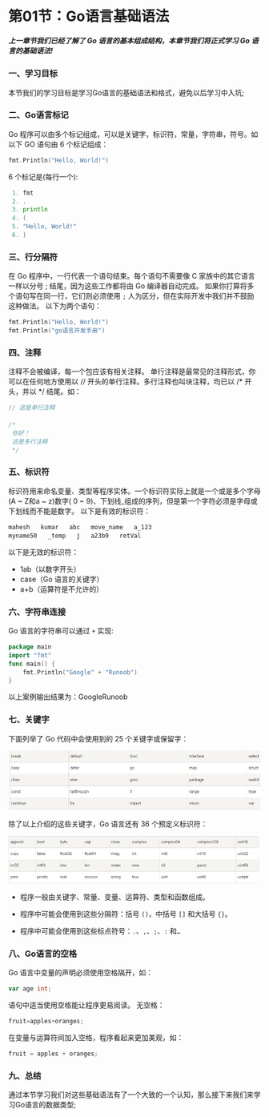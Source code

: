# 第01节：Go语言基础语法

##### 上一章节我们已经了解了 Go 语言的基本组成结构，本章节我们将正式学习 Go 语言的基础语法!

### 一、学习目标

本节我们的学习目标是学习Go语言的基础语法和格式，避免以后学习中入坑;

### 二、Go语言标记

Go 程序可以由多个标记组成，可以是关键字，标识符，常量，字符串，符号。如以下 GO 语句由 6 个标记组成：

```go
fmt.Println("Hello, World!")
```

6 个标记是(每行一个):

```go
 1. fmt
 2. .
 3. println
 4. (
 5. "Hello, World!"
 6. )
```

### 三、行分隔符

在 Go 程序中，一行代表一个语句结束。每个语句不需要像 C 家族中的其它语言一样以分号 ; 结尾，因为这些工作都将由 Go 编译器自动完成。
如果你打算将多个语句写在同一行，它们则必须使用 `;` 人为区分，但在实际开发中我们并不鼓励这种做法。
以下为两个语句：

```go
fmt.Println("Hello, World!")
fmt.Println("go语言开发手册")
```

### 四、注释

注释不会被编译，每一个包应该有相关注释。
单行注释是最常见的注释形式，你可以在任何地方使用以 // 开头的单行注释。多行注释也叫块注释，均已以 /* 开头，并以 */ 结尾。如：

```go
// 这是单行注释

/*
 你好！
 这是多行注释
 */
```

### 五、标识符

标识符用来命名变量、类型等程序实体。一个标识符实际上就是一个或是多个字母(A ~ Z和a ~ z)数字( 0 ~ 9)、下划线_组成的序列，但是第一个字符必须是字母或下划线而不能是数字。
以下是有效的标识符：

```go
mahesh   kumar   abc   move_name   a_123
myname50   _temp   j   a23b9   retVal
```

 以下是无效的标识符：

* 1ab（以数字开头）
* case（Go 语言的关键字）
* a+b（运算符是不允许的）

### 六、字符串连接

Go 语言的字符串可以通过 `+` 实现:

```go
package main
import "fmt"
func main() {
    fmt.Println("Google" + "Runoob")
}
```

以上案例输出结果为：GoogleRunoob

### 七、关键字

下面列举了 Go 代码中会使用到的 25 个关键字或保留字：

![images](../images/0201_Keyword.png)

除了以上介绍的这些关键字，Go 语言还有 36 个预定义标识符：

![images](../images/0201_identifier.png)

* 程序一般由关键字、常量、变量、运算符、类型和函数组成。

* 程序中可能会使用到这些分隔符：括号 `()`，中括号 `[]` 和大括号 `{}`。

* 程序中可能会使用到这些标点符号：`.`、`,`、`;`、`:` 和`…`

### 八、Go语言的空格

Go 语言中变量的声明必须使用空格隔开，如：

```go
var age int;
```

语句中适当使用空格能让程序更易阅读。
无空格：

```go
fruit=apples+oranges;
```

在变量与运算符间加入空格，程序看起来更加美观，如：

```go
fruit = apples + oranges; 
```

### 九、总结

通过本节学习我们对这些基础语法有了一个大致的一个认知，那么接下来我们来学习Go语言的数据类型;